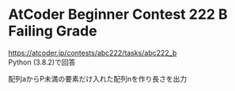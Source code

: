 # AtCoder Beginner Contest 222 B Failing Grade  
https://atcoder.jp/contests/abc222/tasks/abc222_b  
Python (3.8.2)で回答  

配列aからP未満の要素だけ入れた配列nを作り長さを出力
